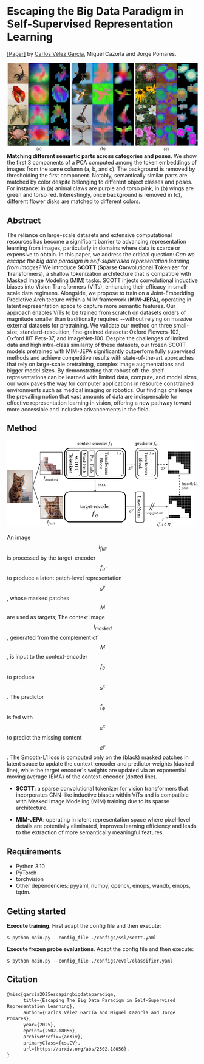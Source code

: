 # __Escaping the Big Data Paradigm in Self-Supervised Representation Learning__

[[Paper]](http://arxiv.org/abs/2502.18056) by [Carlos Vélez García](https://github.com/cvg25), Miguel Cazorla and Jorge Pomares.

![figure](assets/pca-viz.png)
**Matching different semantic parts across categories and poses**. We show the first 3 components of a PCA computed among the token embeddings of images from the same column (a, b, and c). The background is removed by thresholding the first component. Notably, semantically similar parts are matched by color despite belonging to different object classes and poses. For instance: in (a) animal claws are purple and torso pink, in (b) wings are green and torso red. Interestingly, once background is removed in (c), different flower disks are matched to different colors.

## Abstract
The reliance on large-scale datasets and extensive computational resources has become a significant barrier to advancing representation learning from images, particularly in domains where data is scarce or expensive to obtain. In this paper, we address the critical question: _Can we escape the big data paradigm in self-supervised representation learning from images?_ We introduce **SCOTT** (**S**parse **Co**nvolutional **T**okenizer for **T**ransformers), a shallow tokenization architecture that is compatible with Masked Image Modeling (MIM) tasks. SCOTT injects convolutional inductive biases into Vision Transformers (ViTs), enhancing their efficacy in small-scale data regimens. Alongside, we propose to train on a Joint-Embedding Predictive Architecture within a MIM framework (**MIM-JEPA**), operating in latent representation space to capture more semantic features. Our approach enables ViTs to be trained from scratch on datasets orders of magnitude smaller than traditionally required --without relying on massive external datasets for pretraining. We validate our method on three small-size, standard-resoultion, fine-grained datasets: Oxford Flowers-102, Oxford IIIT Pets-37, and ImageNet-100. Despite the challenges of limited data and high intra-class similarity of these datasets, our frozen SCOTT models pretrained with MIM-JEPA significantly outperform fully supervised methods and achieve competitive results with state-of-the-art approaches that rely on large-scale pretraining, complex image augmentations and bigger model sizes. By demonstrating that robust off-the-shelf representations can be learned with limited data, compute, and model sizes, our work paves the way for computer applications in resource constrained environments such as medical imaging or robotics. Our findings challenge the prevailing notion that vast amounts of data are indispensable for effective representation learning in vision, offering a new pathway toward more accessible and inclusive advancements in the field.

## Method
![figure](assets/scott-method.png)

An image $$I_{full}$$ is processed by the target-encoder $$f_{\bar{\theta}}$$ to produce a latent patch-level representation $$s^y$$, whose masked patches $$M$$ are used as targets; The context image $$I_{masked}$$, generated from the complement of $$M$$, is input to the context-encoder $$f_{\theta}$$ to produce $$s^x$$. The predictor $$f_\phi$$ is fed with $$s^x$$ to predict the missing content $$\hat s^y$$. The Smooth-L1 loss is computed only on the (black) masked patches in latent space to update the context-encoder and predictor weights (dashed line), while the target encoder's weights are updated via an exponential moving average (EMA) of the context-encoder (dotted line).

- **SCOTT**: a sparse convolutional tokenizer for vision transformers that incorporates CNN-like inductive biases within ViTs and is compatible with Masked Image Modeling (MIM) training due to its sparse architecture.

- **MIM-JEPA**: operating in latent representation space where pixel-level details are potentially eliminated, improves learning efficiency and leads to the extraction of more semantically meaningful features.

## Requirements

- Python 3.10
- PyTorch
- torchvision
- Other dependencies: pyyaml, numpy, opencv, einops, wandb, einops, tqdm.

## Getting started

**Execute training**. First adapt the config file and then execute:
```
$ python main.py --config_file ./configs/ssl/scott.yaml
```
**Execute frozen probe evaluations**. Adapt the config file and then execute:
```
$ python main.py --config_file ./configs/eval/classifier.yaml
```

## Citation

```
@misc{garcía2025escapingbigdataparadigm,
      title={Escaping The Big Data Paradigm in Self-Supervised Representation Learning}, 
      author={Carlos Vélez García and Miguel Cazorla and Jorge Pomares},
      year={2025},
      eprint={2502.18056},
      archivePrefix={arXiv},
      primaryClass={cs.CV},
      url={https://arxiv.org/abs/2502.18056}, 
}
```
